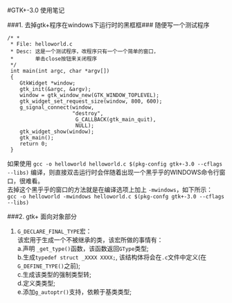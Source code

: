 #GTK+\-3.0 使用笔记

###1. 去掉gtk+程序在windows下运行时的黑框框###
随便写一个测试程序  

	/* *
	 * File: helloworld.c
	 * Desc: 这是一个测试程序，改程序只有一个一个简单的窗口，
	 *       单击close按钮来关闭程序
	 */
	 int main(int argc, char *argv[]) 
	 {
	 	GtkWidget *window;
	 	gtk_init(&argc, &argv);
	 	window = gtk_window_new(GTK_WINDOW_TOPLEVEL);
	 	gtk_widget_set_request_size(window, 800, 600);
	 	g_signal_connect(window,
	 					 "destroy", 
	 					  G_CALLBACK(gtk_main_quit), 
	 					  NULL);
	 	gtk_widget_show(window);
	 	gtk_main();
	 	return 0;
	 }
	 
如果使用 `gcc -o helloworld helloworld.c $(pkg-config gtk+-3.0 --cflags --libs)` 编译，则直接双击运行时会伴随着出现一个黑乎乎的WINDOWS命令行窗口，很难看。  
去掉这个黑乎乎的窗口的方法就是在编译选项上加上 `-mwindows`，如下所示：  
	`gcc -o helloworld -mwindows helloworld.c $(pkg-confg gtk+-3.0 --cflags --libs)`  
	
###2. gtk+ 面向对象部分  
1. `G_DECLARE_FINAL_TYPE`宏：  
该宏用于生成一个不被继承的类，该宏所做的事情有：  
   a.声明 `_get_type()`函数，该函数返回`GType`类型;  
   b.生成`typedef struct _XXXX XXXX;`, 该结构体将会在`.c`文件中定义(在`G_DEFINE_TYPE()`之前);  
   c.生成该类型的强制类型转;  
   d.定义类类型;  
   e.添加`g_autoptr()`支持，依赖于基类类型;  
	
